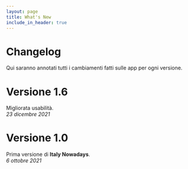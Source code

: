 ```yaml
---
layout: page
title: What's New
include_in_header: true
---
```


# Changelog
Qui saranno annotati tutti i cambiamenti fatti sulle app per ogni versione.

# **Versione 1.6**
Migliorata usabilità.  
*23 dicembre 2021*

# **Versione 1.0**
Prima versione di **Italy Nowadays**.  
*6 ottobre 2021*

<br>
